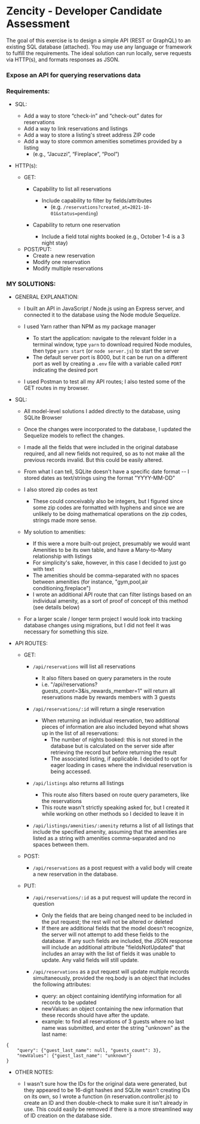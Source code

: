 # Zencity - Developer Candidate Assessment

The goal of this exercise is to design a simple API (REST or GraphQL) to an existing SQL database (attached). You may use any language or framework to fulfill the requirements. The ideal solution can run locally, serve requests via HTTP(s), and formats responses as JSON.

### Expose an API for querying reservations data

### Requirements:

- SQL:
    - Add a way to store “check-in” and “check-out” dates for reservations
    - Add a way to link reservations and listings
    - Add a way to store a listing's street address ZIP code
    - Add a way to store common amenities sometimes provided by a listing
        - (e.g., “Jacuzzi”, “Fireplace”, “Pool”)
        
- HTTP(s):
    - GET:
        - Capability to list all reservations
            - Include capability to filter by fields/attributes
                - (e.g. `/reservations?created_at=2021-10-01&status=pending`)
        
        - Capability to return one reservation
            - Include a field total nights booked (e.g., October 1-4 is a 3 night stay)
    - POST/PUT:
        - Create a new reservation
        - Modify one reservation
        - Modify multiple reservations



### MY SOLUTIONS:

- GENERAL EXPLANATION:
    - I built an API in JavaScript / Node.js using an Express server, and connected it to the database using the Node module Sequelize.
    
    - I used Yarn rather than NPM as my package manager
        - To start the application: navigate to the relevant folder in a terminal window, type `yarn` to download required Node modules, then type `yarn start` (or `node server.js`) to start the server
        - The default server port is 8000, but it can be run on a different port as well by creating a `.env` file with a variable called `PORT` indicating the desired port
        
    - I used Postman to test all my API routes; I also tested some of the GET routes in my browser.

- SQL:
    - All model-level solutions I added directly to the database, using SQLite Browser
    
    - Once the changes were incorporated to the database, I updated the Sequelize models to reflect the changes.
    
    - I made all the fields that were included in the original database required, and all new fields not required, so as to not make all the previous records invalid.  But this could be easily altered.
    
    - From what I can tell, SQLite doesn't have a specific date format -- I stored dates as text/strings using the format "YYYY-MM-DD"
    
    - I also stored zip codes as text
        - These could conceivably also be integers, but I figured since some zip codes are formatted with hyphens and since we are unlikely to be doing mathematical operations on the zip codes, strings made more sense.
        
    - My solution to amenities:
        - If this were a more built-out project, presumably we would want Amenities to be its own table, and have a Many-to-Many relationship with listings
        - For simplicity's sake, however, in this case I decided to just go with text
        - The amenities should be comma-separated with no spaces between amenities (for instance, "gym,pool,air conditioning,fireplace")
        - I wrote an additional API route that can filter listings based on an individual amenity, as a sort of proof of concept of this method (see details below)
    
    - For a larger scale / longer term project I would look into tracking database changes using migrations, but I did not feel it was necessary for something this size.
    
- API ROUTES:
    - GET:
        - `/api/reservations` will list all reservations
            - It also filters based on query parameters in the route
            - i.e. "/api/reservations?guests_count=3&is_rewards_member=1" will return all reservations made by rewards members with 3 guests
            
        - `/api/reservations/:id` will return a single reservation
            - When returning an individual reservation, two additional pieces of information are also included beyond what shows up in the list of all reservations:
                - The number of nights booked: this is not stored in the database but is calculated on the server side after retrieving the record but before returning the result
                - The associated listing, if applicable.  I decided to opt for eager loading in cases where the individual reservation is being accessed.

        - `/api/listings` also returns all listings
            - This route also filters based on route query parameters, like the reservations
            - This route wasn't strictly speaking asked for, but I created it while working on other methods so I decided to leave it in
            
        - `/api/listings/amenities/:amenity` returns a list of all listings that include the specified amenity, assuming that the amenities are listed as a string with amenities comma-separated and no spaces between them.
        
    - POST:
        - `/api/reservations` as a post request with a valid body will create a new reservation in the database.
        
    - PUT:
        - `/api/reservations/:id` as a put request will update the record in question
            - Only the fields that are being changed need to be included in the put request; the rest will not be altered or deleted
            - If there are additional fields that the model doesn't recognize, the server will not attempt to add these fields to the database.  If any such fields are included, the JSON response will include an additional attribute "fieldsNotUpdated" that includes an array with the list of fields it was unable to update.  Any valid fields will still update.
            
        - `/api/reservations` as a put request will update multiple records simultaneously, provided the req.body is an object that includes the following attributes:
            - query: an object containing identifying information for all records to be updated
            - newValues: an object containing the new information that these records should have after the update.
            - example: to find all reservations of 3 guests where no last name was submitted, and enter the string "unknown" as the last name:
```
{
    "query": {"guest_last_name": null, "guests_count": 3},
    "newValues": {"guest_last_name": "unknown"}
}
```

- OTHER NOTES:

    - I wasn't sure how the IDs for the original data were generated, but they appeared to be 16-digit hashes and SQLite wasn't creating IDs on its own, so I wrote a function (in reservation.controller.js) to create an ID and then double-check to make sure it isn't already in use.  This could easily be removed if there is a more streamlined way of ID creation on the database side.
